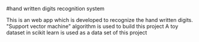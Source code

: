 #hand written digits recognition system


This  is an web app which is  developed to recognize the hand written digits. "Support vector machine" algorithm is used to build this project
A toy dataset in scikit learn is used as a data set of this project
